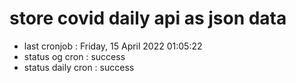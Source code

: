 # store covid daily api as json data

- last cronjob : Friday, 15 April 2022 01:05:22
- status og cron : success
- status daily cron : success
      
      